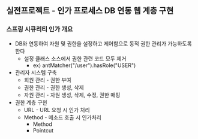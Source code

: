 ## 실전프로젝트 - 인가 프로세스 DB 연동 웹 계층 구현

### 스프링 시큐리티 인가 개요

- DB와 연동하여 자원 및 권한을 설정하고 제어함으로 동적 권한 관리가 가능하도록 한다
    - 설정 클래스 소스에서 권한 관련 코드 모두 제거
        - ex) antMatcher("/user").hasRole("USER")
- 관리자 시스템 구축
    - 회원 관리 - 권한 부여
    - 권한 관리 - 권한 생성, 삭제
    - 자원 관리 - 자원 생성, 삭제, 수정, 권한 매핑
- 권한 계층 구현
    - URL - URL 요청 시 인가 처리
    - Method - 메소드 호출 시 인가처리
        - Method
        - Pointcut